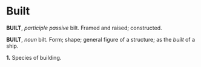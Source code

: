 # Built

**BUILT**, _participle passive_ bilt. Framed and raised; constructed.

**BUILT**, _noun_ bilt. Form; shape; general figure of a structure; as the _built_ of a ship.

**1.** Species of building.
